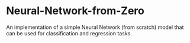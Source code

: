 # Neural-Network-from-Zero
An implementation of a simple Neural Network (from scratch)  model that can be used for classification and regression tasks.
